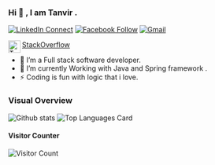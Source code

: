 ### Hi 👋 , I am Tanvir  .

[![LinkedIn Connect](https://img.shields.io/badge/%20-Connect-black?color=14171A&labelColor=212121&logo=linkedin&logoColor=ffffff)](https://www.linkedin.com/in/tanvir-ahmed-chowdhury-aa615824/)
[![Facebook Follow](https://img.shields.io/badge/%20-Connect-black?color=14171A&labelColor=1976d2&logo=facebook&logoColor=ffffff)](https://www.facebook.com/tanvir.chowdhury.313/)
[![Gmail](https://img.shields.io/badge/%20-Send%20Mail-black?color=14171A&labelColor=ef5350&logo=gmail&logoColor=ffffff)](mailto:comillatanvir@gmail.com?subject=From%20GitHub&body=Hi,%20there.%20Found%20you%20from%20GitHub.)

<a href="http://stackoverflow.com/users/3409234/tanvirchowdhury">
  <img align="left" alt="Tanvir | StackOverflow" width="25px" src="https://cdn.sstatic.net/Sites/stackoverflow/Img/icon-48.png"/>
  StackOverflow
</a>

<br>

- 🔭  I’m a Full stack software developer.
- 🌱  I’m currently Working with Java and Spring framework .
- ⚡  Coding is fun with logic that i love.








### Visual Overview<br>
![Github stats](https://github-readme-stats.vercel.app/api?username=tanvirgh&theme=vue&show_icons=true&count_private=true&hide=issues,contribs)
![Top Languages Card](https://github-readme-stats.vercel.app/api/top-langs/?username=tanvirgh&layout=compact)
<br>
#### Visitor Counter<br>
![Visitor Count](https://profile-counter.glitch.me/{tanvirgh}/count.svg)

